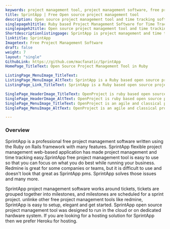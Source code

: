 ```yaml
---
keywords: project management tool, project management software, free project management tools, open source project management tool, pms
title: SprintApp | Free Open source project management tool
description: Open source project management tool and time tracking software. SprintApp is free to use so you can focus on running your business and on what you do best.
singlepageh1title: Ruby based Project Management Software for Time Tracking
singlepageh2title: Open source project management tool and time tracking software. SprintApp is free to use and simple to setup so you can focus on running your business.
Shortdescriptionlistingpage: SprintApp is project management and time tracking software. It's free to use and simple to setup so you can focus on running your business and on what you do best.
linktitle: SprintApp
Imagetext: Free Project Management Software
draft: false
weight: 7
layout: "single"
GithubLink: https://github.com/macfanatic/SprintApp
HomePage_TitleText: Open Source Project Management Tool in Ruby

ListingPage_MenuImage_TitleText: 
ListingPage_MenuImage_AltText: SprintApp is a Ruby based open source project management tool
ListingPage_Link_TitleText: SprintApp is a Ruby based open source project management tool

SinglePage_HeaderImage_TitleText: OpenProject is ruby based open source project management workflow software
SinglePage_HeaderImage_AltText: OpenProject is ruby based open source project management workflow software
SinglePage_MenuImage_TitleText: OpenProject is an agile and classical project management workflow software
SinglePage_MenuImage_AltText: OpenProject is an agile and classical project management workflow software

---
```

### **Overview**

SprintApp is a professional free project management software written using the Ruby on Rails framework with many features. SprintApp flexible project management web-based application has made project management and time tracking easy.SprintApp free project management tool is easy to use so that you can focus on what you do best while running your business. Redmine is great for some companies or teams, but it is difficult to use and doesn't look that great as SprintApp pms. SprintApp solves those issues and many more.

SprintApp project management software works around tickets, tickets are grouped together into milestones, and milestones are scheduled for a sprint project. unlinke other free project management tools like redmine, SprintApp is easy to setup, elegant and get started. SprintApp open source project management tool was designed to run in the cloud or on dedicated hardware system. If you are looking for a hosting solution for SprintApp then we prefer Heroku for hosting.